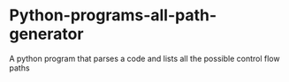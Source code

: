 # Python-programs-all-path-generator
A python program that parses a code and lists all the possible control flow paths
